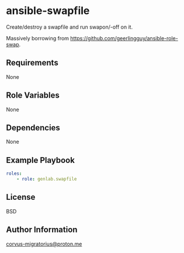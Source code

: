 ansible-swapfile
=========

Create/destroy a swapfile and run swapon/-off on it.

Massively borrowing from https://github.com/geerlingguy/ansible-role-swap.

Requirements
------------

None

Role Variables
--------------

None

Dependencies
------------

None

Example Playbook
----------------

```yaml
roles:
    - role: genlab.swapfile
```

License
-------

BSD

Author Information
------------------

corvus-migratorius@proton.me
